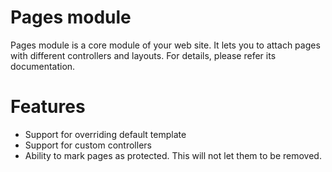 Pages module
============

Pages module is a core module of your web site. It lets you to attach pages with different controllers and layouts. For details, please refer its documentation.

# Features

 - Support for overriding default template
 - Support for custom controllers
 - Ability to mark pages as protected. This will not let them to be removed.